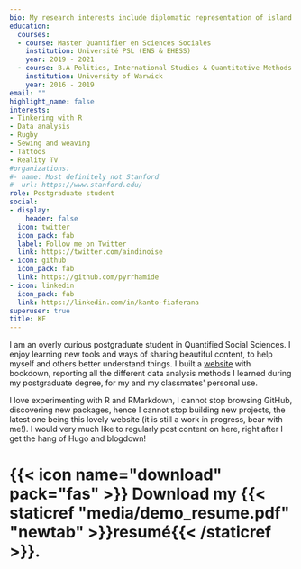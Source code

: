 ```yaml
---
bio: My research interests include diplomatic representation of island nations, Get-Out-The-Vote campaigns geared towards young adults, and R.
education:
  courses:
  - course: Master Quantifier en Sciences Sociales
    institution: Université PSL (ENS & EHESS)
    year: 2019 - 2021
  - course: B.A Politics, International Studies & Quantitative Methods
    institution: University of Warwick
    year: 2016 - 2019
email: ""
highlight_name: false
interests:
- Tinkering with R
- Data analysis
- Rugby
- Sewing and weaving
- Tattoos
- Reality TV
#organizations:
#- name: Most definitely not Stanford
#  url: https://www.stanford.edu/
role: Postgraduate student
social:
- display:
    header: false
  icon: twitter
  icon_pack: fab
  label: Follow me on Twitter
  link: https://twitter.com/aindinoise
- icon: github
  icon_pack: fab
  link: https://github.com/pyrrhamide
- icon: linkedin
  icon_pack: fab
  link: https://linkedin.com/in/kanto-fiaferana
superuser: true
title: KF
---
```


I am an overly curious postgraduate student in Quantified Social Sciences. I enjoy learning new tools and ways of sharing beautiful content, to help myself and others better understand things. I built a [website](https://pyrrhamide.github.io/regressions) with bookdown, reporting all the different data analysis methods I learned during my postgraduate degree, for my and my classmates' personal use.

I love experimenting with R and RMarkdown, I cannot stop browsing GitHub, discovering new packages, hence I cannot stop building new projects, the latest one being this lovely website (it is still a work in progress, bear with me!). I would very much like to regularly post content on here, right after I get the hang of Hugo and blogdown!

# {{< icon name="download" pack="fas" >}} Download my {{< staticref "media/demo_resume.pdf" "newtab" >}}resumé{{< /staticref >}}.
